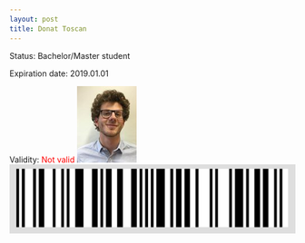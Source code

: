 ```yaml
---
layout: post
title: Donat Toscan
---
```


Status: Bachelor/Master student

Expiration date: 2019.01.01

Validity: <font color="red"> Not valid</font> 
![](/members/img/Donat_Toscan.png)
![](/members/img/bar.png)
